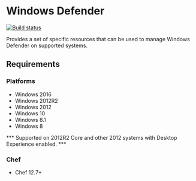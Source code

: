 # Windows Defender
[![Build status](https://ci.appveyor.com/api/projects/status/6sqy0tv3allk79d3?svg=true)](https://ci.appveyor.com/project/jordancraig/windows-defender)

Provides a set of specific resources that can be used to manage Windows Defender on supported systems.

## Requirements

### Platforms
- Windows 2016
- Windows 2012R2
- Windows 2012
- Windows 10
- Windows 8.1
- Windows 8

*** Supported on 2012R2 Core and other 2012 systems with Desktop Experience enabled. ***

### Chef
- Chef 12.7+
